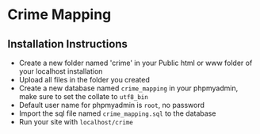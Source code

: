 # Crime Mapping #
## Installation Instructions
* Create a new folder named 'crime' in your Public html or www folder of your localhost installation
* Upload all files in the folder you created
* Create a new database named `crime_mapping` in your phpmyadmin, make sure to set the collate to `utf8_bin`
* Default user name for phpmyadmin is `root`, no password
* Import the sql file named `crime_mapping.sql` to the database
* Run your site with `localhost/crime`

